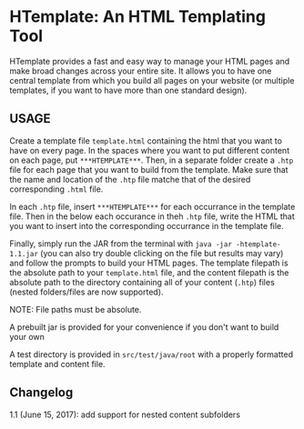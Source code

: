 HTemplate: An HTML Templating Tool
==================================

HTemplate provides a fast and easy way to manage your HTML pages and make broad changes across your entire site. It allows you to have one central template from which you build all pages on your website (or multiple templates, if you want to have more than one standard design).

USAGE
-----

Create a template file ```template.html``` containing the html that you want to have on every page. In the spaces where you want to put different content on each page, put ```***HTEMPLATE***```. Then, in a separate folder create a ```.htp``` file for each page that you want to build from the template. Make sure that the name and location of the ```.htp``` file matche that of the desired corresponding ```.html``` file.

In each ```.htp``` file, insert ```***HTEMPLATE***``` for each occurrance in the template file. Then in the below each occurance in theh ```.htp``` file, write the HTML that you want to insert into the corresponding occurrance in the template file.

Finally, simply run the JAR from the terminal with ```java -jar -htemplate-1.1.jar``` (you can also try double clicking on the file but results may vary) and follow the prompts to build your HTML pages. The template filepath is the absolute path to your ```template.html``` file, and the content filepath is the absolute path to the directory containing all of your content (```.htp```) files (nested folders/files are now supported).

NOTE: File paths must be absolute.

A prebuilt jar is provided for your convenience if you don't want to build your own

A test directory is provided in ```src/test/java/root``` with a properly formatted template and content file.

Changelog
---------

1.1 (June 15, 2017): add support for nested content subfolders

